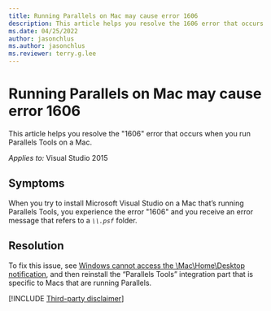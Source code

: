 ```yaml
---
title: Running Parallels on Mac may cause error 1606
description: This article helps you resolve the 1606 error that occurs while running Parallels on a Mac.
ms.date: 04/25/2022
author: jasonchlus
ms.author: jasonchlus
ms.reviewer: terry.g.lee
---
```


# Running Parallels on Mac may cause error 1606

This article helps you resolve the "1606" error that occurs when you run Parallels Tools on a Mac.

_Applies to:_&nbsp;Visual Studio 2015

## Symptoms

When you try to install Microsoft Visual Studio on a Mac that’s running Parallels Tools, you experience the error "1606" and you receive an error message that refers to a *`\\.psf`* folder.

## Resolution

To fix this issue, see [Windows cannot access the \\Mac\Home\Desktop notification](http://kb.parallels.com/115026), and then reinstall the “Parallels Tools” integration part that is specific to Macs that are running Parallels.

[!INCLUDE [Third-party disclaimer](../../../includes/third-party-contact-disclaimer.md)]
